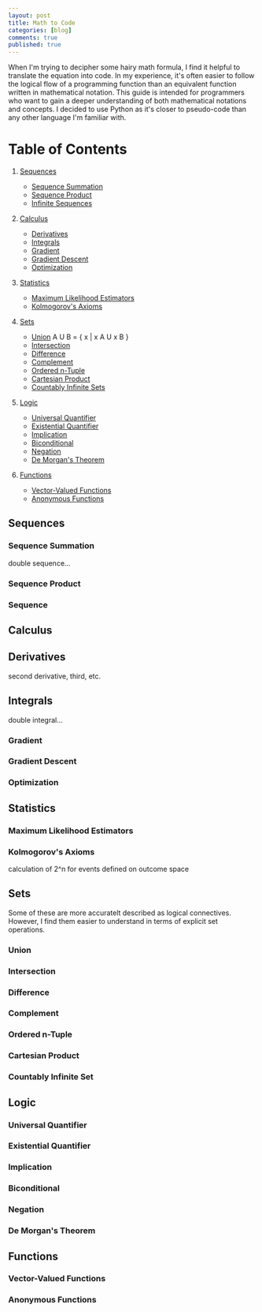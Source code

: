 ```yaml
---
layout: post
title: Math to Code
categories: [blog]
comments: true
published: true
---
```

<script src="https://cdnjs.cloudflare.com/ajax/libs/mathjax/2.7.0/MathJax.js?config=TeX-AMS-MML_HTMLorMML" type="text/javascript"></script>

When I'm trying to decipher some hairy math formula, I find it helpful to translate the equation into code. In my experience, it's often easier to follow the logical flow of a programming function than an equivalent function written in mathematical notation. This guide is intended for programmers who want to gain a deeper understanding of both mathematical notations and concepts. I decided to use Python as it's closer to pseudo-code than any other language I'm familiar with.

# Table of Contents

1. [Sequences](#sequences)
    - [Sequence Summation](#sequence-summation)
    - [Sequence Product](#sequence-product)
    - [Infinite Sequences](#infinite-sequences)
2. [Calculus](#calculus)
    - [Derivatives](#derivatives)
    - [Integrals](#integrals)
    - [Gradient](#gradient)
    - [Gradient Descent](#gradient-descent)
    - [Optimization](#optimization)
3. [Statistics](#statistics)
    - [Maximum Likelihood Estimators](#maximum-likelihood-estimators)
    - [Kolmogorov's Axioms](#kolmogorovs-axioms)
4. [Sets](#sets)
    - [Union](#union)
    A U B = { x | x  A U x  B } 
    - [Intersection](#intersection)
    - [Difference](#difference)
    - [Complement](#complement)
    - [Ordered n-Tuple](#ordered-n-tuple)
    - [Cartesian Product](#cartesian-product)
    - [Countably Infinite Sets](#countably-infinite-sets)
5. [Logic](#logic)
    - [Universal Quantifier](#universal-quantifier)
    - [Existential Quantifier](#universal-quantifier)
    - [Implication](#implication)
    - [Biconditional](#biconditional)
    - [Negation](#negation)
    - [De Morgan's Theorem](#de-morgans-theorem)


6. [Functions](#functions)
    - [Vector-Valued Functions](#vector-valued-functions)
    - [Anonymous Functions](#anonymous-functions)


## Sequences
### Sequence Summation
double sequence...

### Sequence Product

### Sequence


## Calculus
## Derivatives
second derivative, third, etc.

## Integrals
double integral...

### Gradient

### Gradient Descent

### Optimization


## Statistics
### Maximum Likelihood Estimators

### Kolmogorov's Axioms
calculation of 2^n for events defined on outcome space


## Sets
Some of these are more accuratelt described as logical connectives. However, I find them easier to understand in terms of explicit set operations.
### Union

### Intersection

### Difference

### Complement

### Ordered n-Tuple

### Cartesian Product

### Countably Infinite Set


## Logic
### Universal Quantifier

### Existential Quantifier

### Implication

### Biconditional

### Negation

### De Morgan's Theorem


## Functions
### Vector-Valued Functions

### Anonymous Functions


